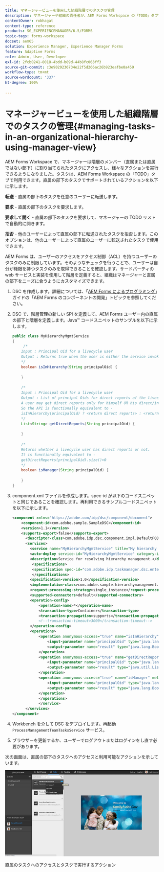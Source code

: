 ```yaml
---
title: マネージャービューを使用した組織階層でのタスクの管理
description: マネージャーや組織の責任者が、AEM Forms Workspace の「TODO」タブで直属および直属ではない部下のタスクにアクセスして作業する方法。
contentOwner: robhagat
content-type: reference
products: SG_EXPERIENCEMANAGER/6.5/FORMS
topic-tags: forms-workspace
docset: aem65
solution: Experience Manager, Experience Manager Forms
feature: Adaptive Forms
role: Admin, User, Developer
exl-id: 2fcb0241-8018-4bdd-b89d-44b8fc063ff3
source-git-commit: c3e9029236734e22f5d266ac26b923eafbe0a459
workflow-type: tm+mt
source-wordcount: '337'
ht-degree: 100%

---
```


# マネージャービューを使用した組織階層でのタスクの管理{#managing-tasks-in-an-organizational-hierarchy-using-manager-view}

AEM Forms Workspace で、マネージャーは階層のメンバー（直属または直属ではない部下）に割り当てられたタスクにアクセスし、様々なアクションを実行できるようになりました。タスクは、AEM Forms Workspace の「TODO」タブで利用できます。直属の部下のタスクでサポートされているアクションを以下に示します。

**転送** - 直属の部下のタスクを任意のユーザーに転送します。

**要求** - 直属の部下のタスクを要求します。

**要求して開く** - 直属の部下のタスクを要求して、マネージャーの TODO リストで自動的に開きます。

**拒否** - 他のユーザーによって直属の部下に転送されたタスクを拒否します。このオプションは、他のユーザーによって直属のユーザーに転送されたタスクで使用できます。

AEM Forms は、ユーザーのアクセスをアクセス制御（ACL）を持つユーザーのタスクのみに制限しています。そのようなチェックを行うことで、ユーザーは自分が権限を持つタスクのみを取得できることを確認します。サードパーティの web サービスと実装を使用して階層を定義すると、組織はマネージャーと直属の部下をニーズに合うようにカスタマイズできます。

1. DSC を作成します。詳細については、「[AEM Forms によるプログラミング](https://www.adobe.com/go/learn_aemforms_programming_63_jp)」ガイドの「AEM Forms のコンポーネントの開発」トピックを参照してください。
1. DSC で、階層管理の新しい SPI を定義して、AEM Forms ユーザー内の直属の部下と階層を定義します。Java™ コードスニペットのサンプルを以下に示します。

   ```java
   public class MyHierarchyMgmtService
   {
        /*
       Input : Principal Oid for a livecycle user
       Output : Returns true when the user is either the service invoker OR his direct/indirect report.
       */
       boolean isInHierarchy(String principalOid) {
   
       }
   
       /*
       Input : Principal Oid for a livecycle user
       Output : List of principal Oids for direct reports of the livecycle user
       A user may get direct reports only for himself OR his direct/indirect reports.
       So the API is functionally equivalent to -
       isInHierarchy(principalOid) ? <return direct reports> : <return empty list>
       */
       List<String> getDirectReports(String principalOid) {
   
       }
   
       /*
       Returns whether a livecycle user has direct reports or not.
       It is functionally equivalent to -
       getDirectReports(principalOid).size()>0
       */
       boolean isManager(String principalOid) {
   
       }
   }
   ```

1. component.xml ファイルを作成します。spec-id が以下のコードスニペットと同じであることを確認します。再利用できるサンプルコードスニペットを以下に示します。

   ```xml
   <component xmlns="https://adobe.com/idp/dsc/component/document">
       <component-id>com.adobe.sample.SampleDSC</component-id>
       <version>1.1</version>
       <supports-export>false</supports-export>
         <descriptor-class>com.adobe.idp.dsc.component.impl.DefaultPOJODescriptorImpl</descriptor-class>
         <services>
           <service name="MyHierarchyMgmtService" title="My hierarchy management service" orchestrateable="false">
           <auto-deploy service-id="MyHierarchyMgmtService" category-id="Sample DSC" major-version="1" minor-version="0" />
           <description>Service for resolving hierarchy management.</description>
            <specifications>
            <specification spec-id="com.adobe.idp.taskmanager.dsc.enterprise.HierarchyManagementProvider"/>
            </specifications>
           <specification-version>1.0</specification-version>
           <implementation-class>com.adobe.sample.hierarchymanagement.MyHierarchyMgmtService</implementation-class>
           <request-processing-strategy>single_instance</request-processing-strategy>
           <supported-connectors>default</supported-connectors>
           <operation-config>
               <operation-name>*</operation-name>
               <transaction-type>Container</transaction-type>
               <transaction-propagation>supports</transaction-propagation>
               <!--transaction-timeout>3000</transaction-timeout-->
           </operation-config>
           <operations>
               <operation anonymous-access="true" name="isInHierarchy" method="isInHierarchy">
                   <input-parameter name="principalOid" type="java.lang.String" />
                   <output-parameter name="result" type="java.lang.Boolean"/>
               </operation>
               <operation anonymous-access="true" name="getDirectReports" method="getDirectReports">
                   <input-parameter name="principalOid" type="java.lang.String" />
                   <output-parameter name="result" type="java.util.List"/>
               </operation>
               <operation anonymous-access="true" name="isManager" method="isManager">
                   <input-parameter name="principalOid" type="java.lang.String" />
                   <output-parameter name="result" type="java.lang.Boolean"/>
               </operation>
               </operations>
               </service>
         </services>
   </component>
   ```

1. Workbench を介して DSC をデプロイします。再起動 `ProcessManagementTeamTasksService` サービス。
1. ブラウザーを更新するか、ユーザーでログアウトまたはログインをし直す必要があります。

次の画面は、直属の部下のタスクへのアクセスと利用可能なアクションを示しています。

![cu_manager_view](assets/cu_manager_view.png)

直属のタスクへのアクセスとタスクで実行するアクション
